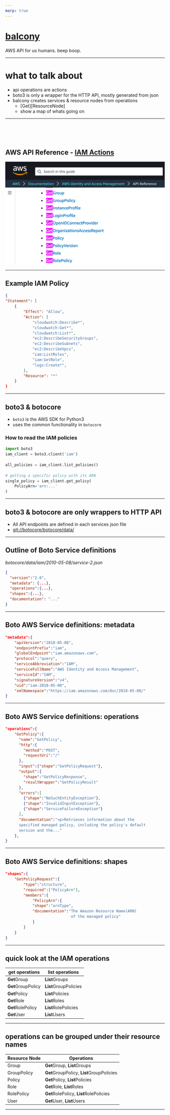 ```yaml
---
marp: true
---
```


# [balcony](https://github.com/oguzhan-yilmaz/balcony) 

AWS API for us humans. beep boop.



---
# what to talk about

- api operations are actions
- boto3 is only a wrapper for the HTTP API, mostly generated from json
- balcony creates services & resource nodes from operations
    - [Get][ResourceNode]
    - show a map of whats going on  

---
<br/>
<br/>
<br/>

## AWS API Reference - [IAM Actions](https://docs.aws.amazon.com/IAM/latest/APIReference/API_Operations.html)
![](images/aws_api_reference_iam_actions.png)

---
## Example IAM Policy
```json
{
"Statement": [
    {
        "Effect": "Allow",
        "Action": [
            "cloudwatch:Describe*",
            "cloudwatch:Get*",
            "cloudwatch:List*",
            "ec2:DescribeSecurityGroups",
            "ec2:DescribeSubnets",
            "ec2:DescribeVpcs",
            "iam:ListRoles",
            "iam:GetRole",
            "logs:Create*",
        ],
        "Resource": "*"
    }
}
```
---
## boto3 & botocore
- `boto3` is the AWS SDK for Python3
- uses the common functionality in `botocore`

### How to read the IAM policies

```python
import boto3
iam_client = boto3.client('iam')

all_policies = iam_client.list_policies()

# getting a specific policy with its ARN
single_policy = iam_client.get_policy(
    PolicyArn='arn:...'
)
```
---
## boto3 & botocore are only wrappers to HTTP API

- All API endpoints are defined in each services json file
- [git://botocore/botocore/data/](https://github.com/boto/botocore/blob/develop/botocore/data/)


---
## Outline of Boto Service definitions 
 _botocore/data/iam/2010-05-08/service-2.json_

```json
{
  "version":"2.0",
  "metadata": {...},
  "operations":{...},
  "shapes":{...},
  "documentation": "..."
}
```
---
## Boto AWS Service definitions: metadata
```json
"metadata":{
    "apiVersion":"2010-05-08",
    "endpointPrefix":"iam",
    "globalEndpoint":"iam.amazonaws.com",
    "protocol":"query",
    "serviceAbbreviation":"IAM",
    "serviceFullName":"AWS Identity and Access Management",
    "serviceId":"IAM",
    "signatureVersion":"v4",
    "uid":"iam-2010-05-08",
    "xmlNamespace":"https://iam.amazonaws.com/doc/2010-05-08/"
}
```
---
## Boto AWS Service definitions: operations
```json
"operations":{
    "GetPolicy":{
      "name":"GetPolicy",
      "http":{
        "method":"POST",
        "requestUri":"/"
      },
      "input":{"shape":"GetPolicyRequest"},
      "output":{
        "shape":"GetPolicyResponse",
        "resultWrapper":"GetPolicyResult"
      },
      "errors":[
        {"shape":"NoSuchEntityException"},
        {"shape":"InvalidInputException"},
        {"shape":"ServiceFailureException"}
      ],
      "documentation":"<p>Retrieves information about the 
      specified managed policy, including the policy's default 
      version and the..."
    },
}
```
---

## Boto AWS Service definitions: shapes
```json
"shapes":{
    "GetPolicyRequest":{
        "type":"structure",
        "required":["PolicyArn"],
        "members":{
            "PolicyArn":{
            "shape":"arnType",
            "documentation":"The Amazon Resource Name(ARN)
                             of the managed policy"
            }
        }
    }
}
```


---
## quick look at the IAM operations
| get operations | list operations |
|-- |--|
| **Get**Group | **List**Groups |
| **Get**GroupPolicy | **List**GroupPolicies |
| **Get**Policy | **List**Policies |
| **Get**Role | **List**Roles |
| **Get**RolePolicy | **List**RolePolicies |
| **Get**User | **List**Users |

---
## operations can be grouped under their resource names
| Resource Node | Operations |
|-- |--|
| Group | **Get**Group, **List**Groups |
| GroupPolicy | **Get**GroupPolicy, **List**GroupPolicies |
| Policy | **Get**Policy, **List**Policies |
| Role | **Get**Role, **List**Roles |
| RolePolicy | **Get**RolePolicy, **List**RolePolicies |
| User | **Get**User, **List**Users |
---
